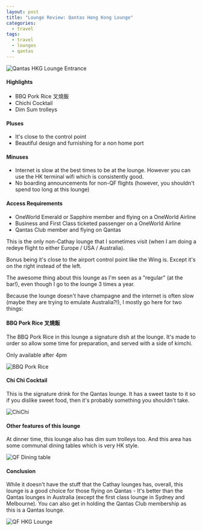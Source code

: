 ```yaml
---
layout: post
title: "Lounge Review: Qantas Hong Kong Lounge"
categories:
  - travel
tags:
  - travel
  - lounges
  - qantas
---
```


![Qantas HKG Lounge Entrance](https://images.itinerantfoodie.com/qf-hkg-lounge/qf-hkg-entrance.png)

#### Highlights

* BBQ Pork Rice 叉燒飯
* Chichi Cocktail
* Dim Sum trolleys

#### Pluses

* It's close to the control point
* Beautiful design and furnishing for a non home port

#### Minuses

* Internet is slow at the best times to be at the lounge. However you can use the HK terminal wifi which is consistently good.
* No boarding announcements for non-QF flights (however, you shouldn't spend too long at this lounge)

#### Access Requirements

* OneWorld Emerald or Sapphire member and flying on a OneWorld Airline
* Business and First Class ticketed passenger on a OneWorld Airline
* Qantas Club member and flying on Qantas

This is the only non-Cathay lounge that I sometimes visit (when I am doing a redeye flight to either Europe / USA / Australia).

Bonus being it's close to the airport control point like the Wing is. Except it's on the right instead of the left.

The awesome thing about this lounge as I'm seen as a "regular" (at the bar!), even though I go to the lounge 3 times a year.

Because the lounge doesn't have champagne and the internet is often slow (maybe they are trying to emulate Australia?!), I mostly go here for two things:

#### BBQ Pork Rice 叉燒飯

The BBQ Pork Rice in this lounge a signature dish at the lounge. It's made to order so allow some time for preparation, and served with a side of kimchi.

Only available after 4pm

![BBQ Pork Rice](https://images.itinerantfoodie.com/qf-hkg-lounge/qf-hkg-bbq-pork-rice.png)

#### Chi Chi Cocktail

This is the signature drink for the Qantas lounge. It has a sweet taste to it so if you dislike sweet food, then it's probably something you shouldn't take.

![ChiChi](https://images.itinerantfoodie.com/qf-hkg-lounge/hk-qf-chichi-cocktail.png)

#### Other features of this lounge

At dinner time, this lounge also has dim sum trolleys too. And this area has some communal dining tables which is very HK style.

![QF Dining table](https://images.itinerantfoodie.com/qf-hkg-lounge/hk-qf-dining-table.png)

#### Conclusion

While it doesn't have the stuff that the Cathay lounges has, overall, this lounge is a good choice for those flying on Qantas - It's better than the Qantas lounges in Australia (except the first class lounge in Sydney and Melbourne). You can also get in holding the Qantas Club membership as this is a Qantas lounge.

![QF HKG Lounge](https://images.itinerantfoodie.com/qf-hkg-lounge/qf-hkg-lounge-hallway.png)
